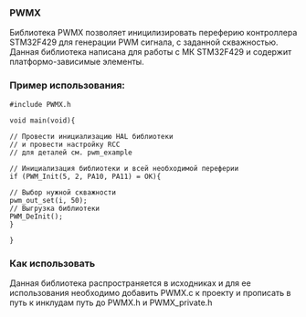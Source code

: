 ### PWMX
Библиотека PWMX позволяет иницилизировать переферию контроллера STM32F429 для 
генерации PWM сигнала, с заданной скважностью.
Данная библиотека написана для работы с МК STM32F429 и содержит платформо-зависимые элементы.


### Пример использования:
```
#include PWMX.h

void main(void){

// Провести инициализацию HAL библиотеки
// и провести настройку RCC 
// для деталей см. pwm_example 

// Инициализация библиотеки и всей необходимой переферии
if (PWM_Init(5, 2, PA10, PA11) = OK){

// Выбор нужной скважности
pwm_out_set(i, 50);
// Выгрузка библиотеки
PWM_DeInit();
}

}
```

### Как использовать
Данная библиотека распространяется в исходниках и для ее использования необходимо 
добавить PWMX.c к проекту и прописать в путь к инклудам путь до PWMX.h и PWMX_private.h
